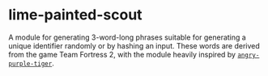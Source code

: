 # lime-painted-scout

A module for generating 3-word-long phrases suitable for generating a unique identifier randomly or by hashing an input. These words are derived from the game Team Fortress 2, with the module heavily inspired by [`angry-purple-tiger`](https://github.com/helium/angry-purple-tiger).